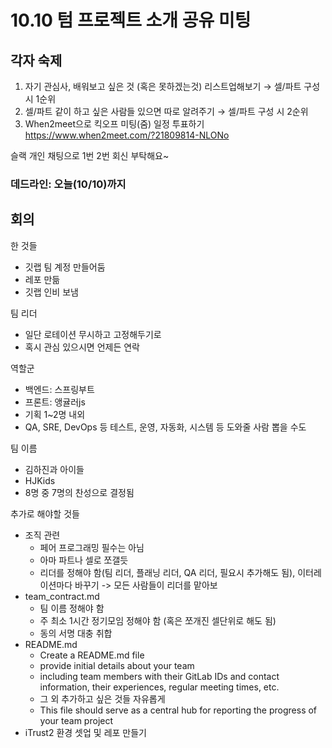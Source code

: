 # 10.10 텀 프로젝트 소개 공유 미팅

## 각자 숙제

1. 자기 관심사, 배워보고 싶은 것 (혹은 못하겠는것) 리스트업해보기 → 셀/파트 구성 시 1순위
2. 셀/파트 같이 하고 싶은 사람들 있으면 따로 알려주기 → 셀/파트 구성 시 2순위
3. When2meet으로 킥오프 미팅(줌) 일정 투표하기 <https://www.when2meet.com/?21809814-NLONo>

슬랙 개인 채팅으로 1번 2번 회신 부탁해요~

### 데드라인: 오늘(10/10)까지

## 회의

한 것들

- 깃랩 팀 계정 만들어둠
- 레포 만듦
- 깃랩 인비 보냄

팀 리더

- 일단 로테이션 무시하고 고정해두기로
- 혹시 관심 있으시면 언제든 연락

역할군

- 백엔드: 스프링부트
- 프론트: 앵귤러js
- 기획 1~2명 내외
- QA, SRE, DevOps 등 테스트, 운영, 자동화, 시스템 등 도와줄 사람 뽑을 수도

팀 이름

- 김하진과 아이들
- HJKids
- 8명 중 7명의 찬성으로 결정됨

추가로 해야할 것들

- 조직 관련
  - 페어 프로그래밍 필수는 아님
  - 아마 파트나 셀로 쪼갤듯
  - 리더를 정해야 함(팀 리더, 플래닝 리더, QA 리더, 필요시 추가해도 됨), 이터레이션마다 바꾸기 -> 모든 사람들이 리더를 맡아보
- team_contract.md
  - 팀 이름 정해야 함
  - 주 최소 1시간 정기모임 정해야 함 (혹은 쪼개진 셀단위로 해도 됨)
  - 동의 서명 대충 취합
- README.md
  - Create a README.md file
  - provide initial details about your team
  - including team members with their GitLab IDs and contact information, their experiences, regular meeting times, etc.
  - 그 외 추가하고 싶은 것들 자유롭게
  - This file should serve as a central hub for reporting the progress of your team project
- iTrust2 환경 셋업 및 레포 만들기
